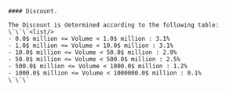 ```<clause src="ap://volumediscountulist@0.2.1.cta" clauseid="479adbb4-dc55-4d1a-ab12-b6c5e16900c0#8cf849ca763071ed333fde22f3636ed7ef4294dce34f69d71bc3b75d75fca800" clauseid="479adbb4-dc55-4d1a-ab12-b6c5e16900c0"/>
#### Discount.

The Discount is determined according to the following table:
\`\`\`<list/>
- 0.0$ million <= Volume < 1.0$ million : 3.1%
- 1.0$ million <= Volume < 10.0$ million : 3.1%
- 10.0$ million <= Volume < 50.0$ million : 2.9%
- 50.0$ million <= Volume < 500.0$ million : 2.5%
- 500.0$ million <= Volume < 1000.0$ million : 1.2%
- 1000.0$ million <= Volume < 1000000.0$ million : 0.1%
\`\`\`
```
